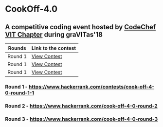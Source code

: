 # CookOff-4.0
## A competitive coding event hosted by [CodeChef VIT Chapter]() during graVITas'18

| Rounds | Link to the contest |
| ------- | -------------- |
| Round 1 | [View Contest](https://www.hackerrank.com/contests/cook-off-4-0-round-1-1) |
| Round 1 | [View Contest](https://www.hackerrank.com/cook-off-4-0-round-2) |
| Round 1 | [View Contest](https://www.hackerrank.com/cook-off-4-0-round-3) |



### Round 1 - https://www.hackerrank.com/contests/cook-off-4-0-round-1-1
### Round 2 - https://www.hackerrank.com/cook-off-4-0-round-2
### Round 3 - https://www.hackerrank.com/cook-off-4-0-round-3
